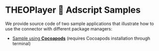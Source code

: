 # THEOPlayer 🤝 Adscript Samples

We provide source code of two sample applications that illustrate how to use the connector with different package managers:

-   [Sample using **Cocoapods**](./Cocoapod) (requires Cocoapods installation through terminal)
